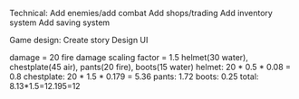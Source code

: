 Technical:
Add enemies/add combat
Add shops/trading
Add inventory system
Add saving system

Game design:
Create story
Design UI


damage = 20 fire
damage scaling factor = 1.5
helmet(30 water), chestplate(45 air), pants(20 fire), boots(15 water)
helmet: 20 * 0.5 * 0.08 = 0.8
chestplate: 20 * 1.5 * 0.179 = 5.36
pants: 1.72
boots: 0.25
total: 8.13*1.5=12.195=12